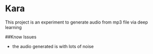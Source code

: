 # Kara
This project is an experiment to generate audio from mp3 file via deep learning

##Know Issues
- the audio generated is with lots of noise
